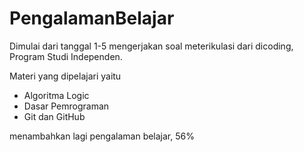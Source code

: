 # PengalamanBelajar
Dimulai dari tanggal 1-5 mengerjakan soal meterikulasi dari dicoding, Program Studi Independen.

Materi yang dipelajari yaitu
* Algoritma Logic
* Dasar Pemrograman
* Git dan GitHub

menambahkan lagi pengalaman belajar, 56%
